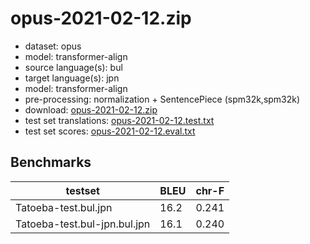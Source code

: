 # opus-2021-02-12.zip

* dataset: opus
* model: transformer-align
* source language(s): bul
* target language(s): jpn
* model: transformer-align
* pre-processing: normalization + SentencePiece (spm32k,spm32k)
* download: [opus-2021-02-12.zip](https://object.pouta.csc.fi/Tatoeba-MT-models/bul-jpn/opus-2021-02-12.zip)
* test set translations: [opus-2021-02-12.test.txt](https://object.pouta.csc.fi/Tatoeba-MT-models/bul-jpn/opus-2021-02-12.test.txt)
* test set scores: [opus-2021-02-12.eval.txt](https://object.pouta.csc.fi/Tatoeba-MT-models/bul-jpn/opus-2021-02-12.eval.txt)

## Benchmarks

| testset               | BLEU  | chr-F |
|-----------------------|-------|-------|
| Tatoeba-test.bul.jpn 	| 16.2 	| 0.241 |
| Tatoeba-test.bul-jpn.bul.jpn 	| 16.1 	| 0.240 |

